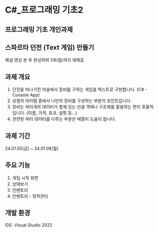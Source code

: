 # C#_프로그래밍 기초2

## 프로그래밍 기초 개인과제

## 스파르타 던전 (Text 게임) 만들기
해설 영상 본 후 완성하여 1/8(월)까지 재제출

## 과제 개요
1. 던전을 떠나기전 마을에서 장비를 구하는 게임을 텍스트로 구현합니다. (C# - Console App)
2. 상점의 아이템 중에서 나만의 장비를 구성하는 부분이 포인트입니다.
3. 장비는 여러개의 데이터가 함께 있는 만큼 객체나 구조체를 활용하는 편이 효율적 입니다. (이름, 가격, 효과, 설명 등…)
4. 관련된 여러 데이터를 다루는 부분은 배열이 도움이 됩니다.

## 과제 기간
24.01.05(금) ~ 24.01.08(월)

## 주요 기능
1. 게임 시작 화면
2. 상태보기
3. 인벤토리
4. 인벤토리 - 장착관리

## 개발 환경
IDE: Visual Studio 2022
